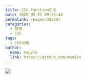 ```yaml
---
title: CSS-function汇总
date: 2020-05-12 09:36:44
permalink: /pages/3da0d7
categories: 
  - 前端
  - CSS
tags: 
  - CSS动画
author: 
  name: maoyln
  link: https://github.com/maoyln
---
```

![](https://cdn.jsdelivr.net/gh/maoyln/maoyl-img/blog/20200512161232.jpg)